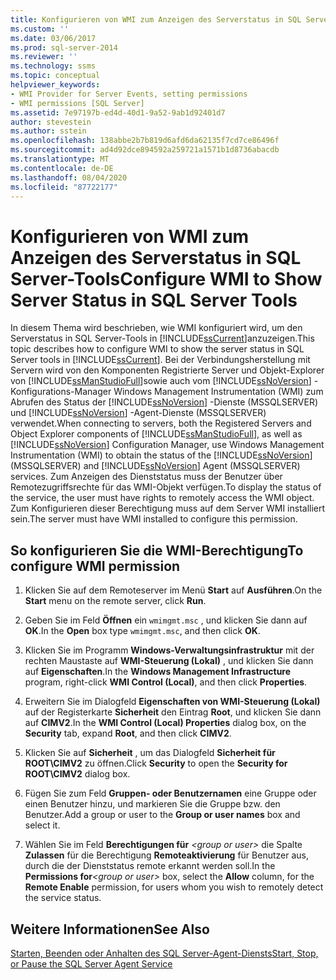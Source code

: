 ```yaml
---
title: Konfigurieren von WMI zum Anzeigen des Serverstatus in SQL Server-Tools | Microsoft-Dokumentation
ms.custom: ''
ms.date: 03/06/2017
ms.prod: sql-server-2014
ms.reviewer: ''
ms.technology: ssms
ms.topic: conceptual
helpviewer_keywords:
- WMI Provider for Server Events, setting permissions
- WMI permissions [SQL Server]
ms.assetid: 7e97197b-ed4d-40d1-9a52-9ab1d92401d7
author: stevestein
ms.author: sstein
ms.openlocfilehash: 138abbe2b7b819d6afd6da62135f7cd7ce86496f
ms.sourcegitcommit: ad4d92dce894592a259721a1571b1d8736abacdb
ms.translationtype: MT
ms.contentlocale: de-DE
ms.lasthandoff: 08/04/2020
ms.locfileid: "87722177"
---
```

# <a name="configure-wmi-to-show-server-status-in-sql-server-tools"></a><span data-ttu-id="5cc90-102">Konfigurieren von WMI zum Anzeigen des Serverstatus in SQL Server-Tools</span><span class="sxs-lookup"><span data-stu-id="5cc90-102">Configure WMI to Show Server Status in SQL Server Tools</span></span>
  <span data-ttu-id="5cc90-103">In diesem Thema wird beschrieben, wie WMI konfiguriert wird, um den Serverstatus in SQL Server-Tools in [!INCLUDE[ssCurrent](../includes/sscurrent-md.md)]anzuzeigen.</span><span class="sxs-lookup"><span data-stu-id="5cc90-103">This topic describes how to configure WMI to show the server status in SQL Server tools in [!INCLUDE[ssCurrent](../includes/sscurrent-md.md)].</span></span> <span data-ttu-id="5cc90-104">Bei der Verbindungsherstellung mit Servern wird von den Komponenten Registrierte Server und Objekt-Explorer von [!INCLUDE[ssManStudioFull](../includes/ssmanstudiofull-md.md)]sowie auch vom [!INCLUDE[ssNoVersion](../includes/ssnoversion-md.md)] -Konfigurations-Manager Windows Management Instrumentation (WMI) zum Abrufen des Status der [!INCLUDE[ssNoVersion](../includes/ssnoversion-md.md)] -Dienste (MSSQLSERVER) und [!INCLUDE[ssNoVersion](../includes/ssnoversion-md.md)] -Agent-Dienste (MSSQLSERVER) verwendet.</span><span class="sxs-lookup"><span data-stu-id="5cc90-104">When connecting to servers, both the Registered Servers and Object Explorer components of [!INCLUDE[ssManStudioFull](../includes/ssmanstudiofull-md.md)], as well as [!INCLUDE[ssNoVersion](../includes/ssnoversion-md.md)] Configuration Manager, use Windows Management Instrumentation (WMI) to obtain the status of the [!INCLUDE[ssNoVersion](../includes/ssnoversion-md.md)] (MSSQLSERVER) and [!INCLUDE[ssNoVersion](../includes/ssnoversion-md.md)] Agent (MSSQLSERVER) services.</span></span> <span data-ttu-id="5cc90-105">Zum Anzeigen des Dienststatus muss der Benutzer über Remotezugriffsrechte für das WMI-Objekt verfügen.</span><span class="sxs-lookup"><span data-stu-id="5cc90-105">To display the status of the service, the user must have rights to remotely access the WMI object.</span></span> <span data-ttu-id="5cc90-106">Zum Konfigurieren dieser Berechtigung muss auf dem Server WMI installiert sein.</span><span class="sxs-lookup"><span data-stu-id="5cc90-106">The server must have WMI installed to configure this permission.</span></span>  
  
##  <a name="to-configure-wmi-permission"></a><a name="SSMSProcedure"></a><span data-ttu-id="5cc90-107">So konfigurieren Sie die WMI-Berechtigung</span><span class="sxs-lookup"><span data-stu-id="5cc90-107">To configure WMI permission</span></span>  
  
1.  <span data-ttu-id="5cc90-108">Klicken Sie auf dem Remoteserver im Menü **Start** auf **Ausführen**.</span><span class="sxs-lookup"><span data-stu-id="5cc90-108">On the **Start** menu on the remote server, click **Run**.</span></span>  
  
2.  <span data-ttu-id="5cc90-109">Geben Sie im Feld **Öffnen** ein `wmimgmt.msc` , und klicken Sie dann auf **OK**.</span><span class="sxs-lookup"><span data-stu-id="5cc90-109">In the **Open** box type `wmimgmt.msc`, and then click **OK**.</span></span>  
  
3.  <span data-ttu-id="5cc90-110">Klicken Sie im Programm **Windows-Verwaltungsinfrastruktur** mit der rechten Maustaste auf **WMI-Steuerung (Lokal)** , und klicken Sie dann auf **Eigenschaften**.</span><span class="sxs-lookup"><span data-stu-id="5cc90-110">In the **Windows Management Infrastructure** program, right-click **WMI Control (Local)**, and then click **Properties**.</span></span>  
  
4.  <span data-ttu-id="5cc90-111">Erweitern Sie im Dialogfeld **Eigenschaften von WMI-Steuerung (Lokal)** auf der Registerkarte **Sicherheit** den Eintrag **Root**, und klicken Sie dann auf **CIMV2**.</span><span class="sxs-lookup"><span data-stu-id="5cc90-111">In the **WMI Control (Local) Properties** dialog box, on the **Security** tab, expand **Root**, and then click **CIMV2**.</span></span>  
  
5.  <span data-ttu-id="5cc90-112">Klicken Sie auf **Sicherheit** , um das Dialogfeld **Sicherheit für ROOT\CIMV2** zu öffnen.</span><span class="sxs-lookup"><span data-stu-id="5cc90-112">Click **Security** to open the **Security for ROOT\CIMV2** dialog box.</span></span>  
  
6.  <span data-ttu-id="5cc90-113">Fügen Sie zum Feld **Gruppen- oder Benutzernamen** eine Gruppe oder einen Benutzer hinzu, und markieren Sie die Gruppe bzw. den Benutzer.</span><span class="sxs-lookup"><span data-stu-id="5cc90-113">Add a group or user to the **Group or user names** box and select it.</span></span>  
  
7.  <span data-ttu-id="5cc90-114">Wählen Sie im Feld **Berechtigungen für** _\<group or user>_ die Spalte **Zulassen** für die Berechtigung **Remoteaktivierung** für Benutzer aus, durch die der Dienststatus remote erkannt werden soll.</span><span class="sxs-lookup"><span data-stu-id="5cc90-114">In the **Permissions for**_\<group or user>_ box, select the **Allow** column, for the **Remote Enable** permission, for users whom you wish to remotely detect the service status.</span></span>  
  
## <a name="see-also"></a><span data-ttu-id="5cc90-115">Weitere Informationen</span><span class="sxs-lookup"><span data-stu-id="5cc90-115">See Also</span></span>  
 [<span data-ttu-id="5cc90-116">Starten, Beenden oder Anhalten des SQL Server-Agent-Diensts</span><span class="sxs-lookup"><span data-stu-id="5cc90-116">Start, Stop, or Pause the SQL Server Agent Service</span></span>](agent/start-stop-or-pause-the-sql-server-agent-service.md)  
  
  
